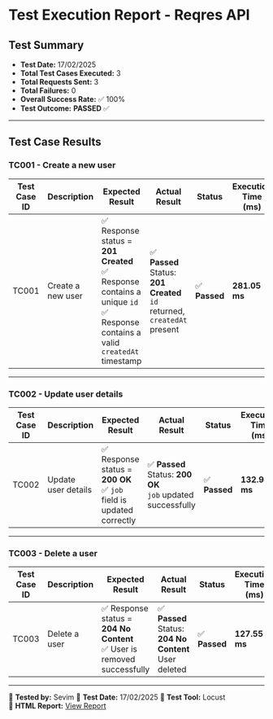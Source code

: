 # **Test Execution Report - Reqres API**

## **Test Summary**
- **Test Date:** 17/02/2025
- **Total Test Cases Executed:** 3
- **Total Requests Sent:** 3
- **Total Failures:** 0
- **Overall Success Rate:** ✅ 100%
- **Test Outcome:** **PASSED** ✅

---

## **Test Case Results**

### **TC001 - Create a new user**
| **Test Case ID** | **Description** | **Expected Result** | **Actual Result** | **Status** | **Execution Time (ms)** |
|-----------------|----------------|---------------------|------------------|-----------|----------------------|
| TC001 | Create a new user | ✅ Response status = **201 Created** <br> ✅ Response contains a unique `id` <br> ✅ Response contains a valid `createdAt` timestamp | ✅ **Passed** <br> Status: **201 Created** <br> `id` returned, `createdAt` present | ✅ **Passed** | **281.05 ms** |

---

### **TC002 - Update user details**
| **Test Case ID** | **Description** | **Expected Result** | **Actual Result** | **Status** | **Execution Time (ms)** |
|-----------------|----------------|---------------------|------------------|-----------|----------------------|
| TC002 | Update user details | ✅ Response status = **200 OK** <br> ✅ `job` field is updated correctly | ✅ **Passed** <br> Status: **200 OK** <br> `job` updated successfully | ✅ **Passed** | **132.93 ms** |

---

### **TC003 - Delete a user**
| **Test Case ID** | **Description** | **Expected Result** | **Actual Result** | **Status** | **Execution Time (ms)** |
|-----------------|----------------|---------------------|------------------|-----------|----------------------|
| TC003 | Delete a user | ✅ Response status = **204 No Content** <br> ✅ User is removed successfully | ✅ **Passed** <br> Status: **204 No Content** <br> User deleted | ✅ **Passed** | **127.55 ms** |

---

📌 **Tested by:** Sevim
📆 **Test Date:** 17/02/2025 
🔎 **Test Tool:** Locust  
📝 **HTML Report:** [View Report](performance_reports/2025-02-17_12-23-40/report.html)
